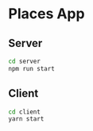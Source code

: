 # Places App

## Server

```bash
cd server
npm run start
```

## Client

```bash
cd client
yarn start
```
